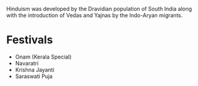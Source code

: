 Hinduism was developed by the Dravidian population of South India along with the introduction of Vedas and Yajnas by the Indo-Aryan migrants.
# Festivals
- Onam (Kerala Special)
- Navaratri
- Krishna Jayanti
- Saraswati Puja